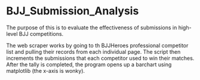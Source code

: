 # BJJ_Submission_Analysis
The purpose of this is to evaluate the effectiveness of submissions in high-level BJJ competitions.

The web scraper works by going to th BJJHeroes professional competitor list and pulling their records from each individual page. The script then increments the submissions that each competitor used to win their matches. After the tally is completed, the program opens up a barchart using matplotlib (the x-axis is wonky).
